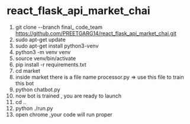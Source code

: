 # react_flask_api_market_chai
1. git clone --branch final_ code_team https://github.com/PREETGARG14/react_flask_api_market_chai.git
2. sudo apt-get update
3. sudo apt-get install python3-venv
4. python3 -m venv venv
5. source venv/bin/activate
6. pip install -r requirements.txt
7. cd market
8. inside market there is a file name processor.py => use this file to train this bot
9. python chatbot.py
10. now bot is trained , you are  ready to launch
11. cd ..
12. python ./run.py
13.  open chrome ,your code will run proper
